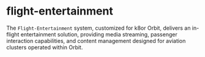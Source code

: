 # flight-entertainment
 The `Flight-Entertainment` system, customized for k8or Orbit, delivers an in-flight entertainment solution, providing media streaming, passenger interaction capabilities, and content management designed for aviation clusters operated within Orbit.
